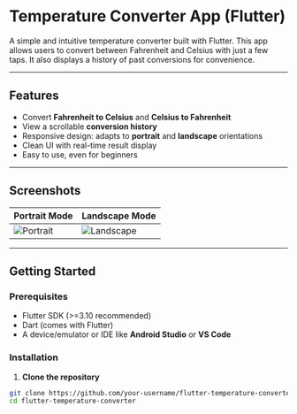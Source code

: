 # Temperature Converter App (Flutter)

A simple and intuitive temperature converter built with Flutter. This app allows users to convert between Fahrenheit and Celsius with just a few taps. It also displays a history of past conversions for convenience.

---

## Features

- Convert **Fahrenheit to Celsius** and **Celsius to Fahrenheit**
- View a scrollable **conversion history**
- Responsive design: adapts to **portrait** and **landscape** orientations
- Clean UI with real-time result display
- Easy to use, even for beginners

---

## Screenshots

| Portrait Mode | Landscape Mode |
|---------------|----------------|
| ![Portrait](screenshots/portrait.png) | ![Landscape](screenshots/landscape.png) |

---

## Getting Started

### Prerequisites

- Flutter SDK (>=3.10 recommended)
- Dart (comes with Flutter)
- A device/emulator or IDE like **Android Studio** or **VS Code**

### Installation

1. **Clone the repository**

```bash
git clone https://github.com/your-username/flutter-temperature-converter.git
cd flutter-temperature-converter
